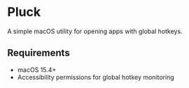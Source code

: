 # Pluck

A simple macOS utility for opening apps with global hotkeys.

## Requirements

- macOS 15.4+
- Accessibility permissions for global hotkey monitoring